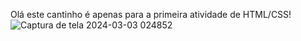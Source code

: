 Olá este cantinho é apenas para a primeira atividade de HTML/CSS!
![Captura de tela 2024-03-03 024852](https://github.com/LucayanFelipe/Atividade1/assets/161391775/fdf85c62-3f21-46f1-a4af-bb242f445842)
